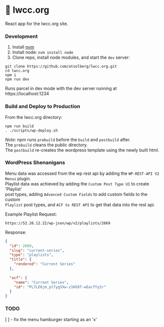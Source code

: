 # 📖 lwcc.org
React app for the lwcc.org site.

### Development
1. Install [nvm](https://github.com/nvm-sh/nvm#installation-and-update)
1. Install node: `nvm install node`
1. Clone repo, install node modules, and start the `dev` server:
```shell
git clone https://github.com/atsolberg/lwcc.org.git
cd lwcc.org
npm i
npm run dev
```
Runs parcel in dev mode with the dev server running at https://localhost:1234

### Build and Deploy to Production
From the lwcc.org directory:
```shell
npm run build
. ./scripts/wp-deploy.sh
```
_Note_: npm runs `prebuild` before the `build` and `postbuild` after.  
The `prebuild` cleans the public directory.  
The `postbuild` re-creates the wordpress template using the newly built html.

### WordPress Shenanigans
Menu data was accessed from the wp rest api by adding the `WP-REST-API V2 Menus` plugin.  
Playlist data was achieved by adding the `Custom Post Type UI` to create 'Playlist'   
post types, adding `Advanced Custom Fields` to add custom fields to the custom  
`Playlist` post types, and `ACF to REST API` to get that data into the rest api.  

Example Playlist Request:
```
https://52.26.12.22/wp-json/wp/v2/playlists/2669
```
Response:
```json
{
  "id": 2669,
  "slug": "current-series",
  "type": "playlists",
  "title": {
    "rendered": "Current Series"
  },
  
  "acf": {
    "name": "Current Series",
    "id": "PL7LE6jm_pt7yg5Xw-z1HS8T-wEacfYy2r"
  }
}
```


### TODO
[ ] - fix the menu hamburger starting as an 'x'
